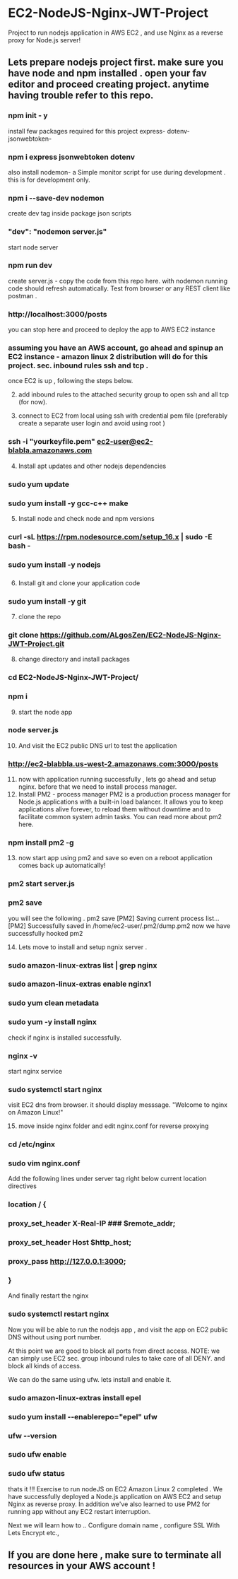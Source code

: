 # EC2-NodeJS-Nginx-JWT-Project

Project to run nodejs application in AWS EC2 , and use Nginx as a reverse proxy for Node.js server! 

## Lets prepare nodejs project first. make sure you have node and npm installed . open your fav editor and proceed creating project. anytime having trouble refer to this repo.

### npm init - y
install few packages required for this project
express- 
dotenv-
jsonwebtoken-
### npm i express jsonwebtoken dotenv
also install nodemon- a Simple monitor script for use during development . this is for development only.
### npm i --save-dev nodemon
create dev tag inside package json scripts 
### "dev": "nodemon server.js"
start node server
### npm run dev
create server.js - copy the code from this repo here.
with nodemon running code should refresh automatically.
Test from browser or any REST client like postman .

### http://localhost:3000/posts

you can stop here and proceed to deploy the app to AWS EC2 instance 

### assuming you have an AWS account, go ahead and spinup an EC2 instance - amazon linux 2 distribution will do for this project. sec. inbound rules ssh and tcp .

once EC2 is up , following the steps below.

2. add inbound rules to the attached security group to open ssh and all tcp (for now). 

3.  connect to EC2 from local using ssh with credential pem file (preferably create a separate user login and avoid using root )
### ssh -i "yourkeyfile.pem" ec2-user@ec2-blabla.amazonaws.com
4. Install apt updates and other nodejs dependencies
### sudo yum update 
###  sudo yum install -y gcc-c++ make
5. Install node and check node and npm versions 
### curl -sL https://rpm.nodesource.com/setup_16.x | sudo -E bash -
### sudo yum install -y nodejs
### 
6. Install git and clone your application code 
### sudo yum install -y git
7. clone the repo
### git clone https://github.com/ALgosZen/EC2-NodeJS-Nginx-JWT-Project.git

8. change directory and install packages
### cd EC2-NodeJS-Nginx-JWT-Project/
### npm i
9. start the node app 
### node server.js

10. And visit the EC2 public DNS url to test the application
### http://ec2-blabbla.us-west-2.amazonaws.com:3000/posts

11. now with application running successfully , lets go ahead and setup nginx. before that we need to install process manager.
12. Install PM2 - process manager 
PM2 is a production process manager for Node.js applications with a built-in load balancer. It allows you to keep applications alive forever, to reload them without downtime and to facilitate common system admin tasks. You can read more about pm2 here.

### npm install pm2 -g

13. now start app using pm2 and save so even on a reboot application comes back up automatically!

### pm2 start server.js
### pm2 save
you will see the following .
pm2 save
[PM2] Saving current process list...
[PM2] Successfully saved in /home/ec2-user/.pm2/dump.pm2
now we have successfully hooked pm2 

14. Lets move to install and setup ngnix server . 
### sudo amazon-linux-extras list | grep nginx
### sudo amazon-linux-extras enable nginx1
### sudo yum clean metadata
### sudo yum -y install nginx
check if nginx is installed successfully.
### nginx -v 
start nginx service
### sudo systemctl start nginx
visit EC2 dns from browser. it should display messsage.
"Welcome to nginx on Amazon Linux!"

15. move inside nginx folder and edit nginx.conf for  reverse proxying
### cd /etc/nginx
### sudo vim nginx.conf
Add the following lines under server tag right below current location directives
### location / {
###                 proxy_set_header  X-Real-IP  ### $remote_addr;
###                 proxy_set_header  Host       $http_host;
###                 proxy_pass        http://127.0.0.1:3000;
###        }

And finally restart the nginx
### sudo systemctl restart nginx

Now you will be able to run the nodejs app , and visit the app on EC2 public DNS without using port number.

At this point we are good to block all ports from direct access. 
NOTE: we can simply use EC2 sec. group inbound rules to take care of all DENY. and block all kinds of access.

We can do the same using ufw. lets install and enable it.


### sudo amazon-linux-extras install epel
### sudo yum install --enablerepo="epel" ufw
### ufw --version
### sudo ufw enable
### sudo ufw status

thats it !!! Exercise to run nodeJS on EC2 Amazon Linux 2 completed .
We have successfully deployed a Node.js application on  AWS EC2 and setup Nginx as reverse proxy. In addition we've also learned to use PM2 for running app without any EC2 restart interruption.

Next we will learn how to .. Configure domain name , configure SSL With Lets Encrypt etc.,

## If you are done here , make sure to terminate all resources in your AWS account !